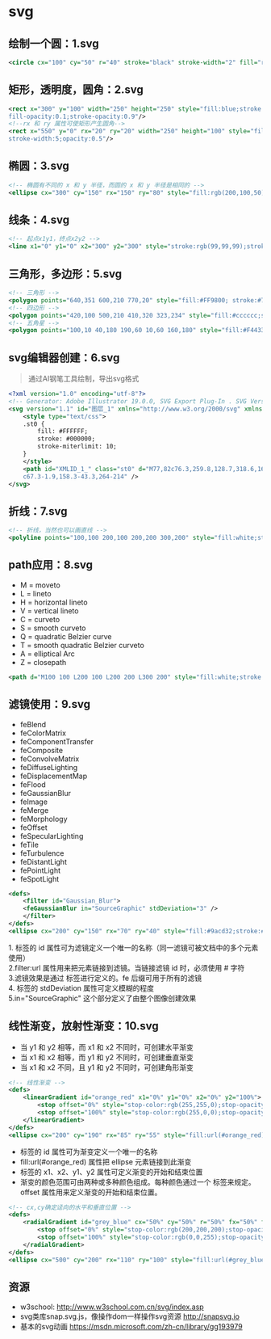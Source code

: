 # svg

## 绘制一个圆：1.svg

```svg
<circle cx="100" cy="50" r="40" stroke="black" stroke-width="2" fill="red"/>
```

## 矩形，透明度，圆角：2.svg

```svg
<rect x="300" y="100" width="250" height="250" style="fill:blue;stroke:pink;stroke-width:5;
fill-opacity:0.1;stroke-opacity:0.9"/>
<!--rx 和 ry 属性可使矩形产生圆角-->
<rect x="550" y="0" rx="20" ry="20" width="250" height="100" style="fill:red;stroke:black;
stroke-width:5;opacity:0.5"/>
```

## 椭圆：3.svg

```svg
<!-- 椭圆有不同的 x 和 y 半径，而圆的 x 和 y 半径是相同的 -->
<ellipse cx="300" cy="150" rx="150" ry="80" style="fill:rgb(200,100,50);stroke:rgb(0,0,100);stroke-width:2"/>
```

## 线条：4.svg

```svg
<!-- 起点x1y1，终点x2y2 -->
<line x1="0" y1="0" x2="300" y2="300" style="stroke:rgb(99,99,99);stroke-width:2"/>
```

## 三角形，多边形：5.svg

```svg
<!-- 三角形 -->
<polygon points="640,351 600,210 770,20" style="fill:#FF9800; stroke:#795548;stroke-width:2"/>
<!-- 四边形 -->
<polygon points="420,100 500,210 410,320 323,234" style="fill:#cccccc;stroke:#000000;stroke-width:1"/>
<!-- 五角星 -->
<polygon points="100,10 40,180 190,60 10,60 160,180" style="fill:#F44336;stroke:#F44336;fill-rule:nonzero;" />
```

## svg编辑器创建：6.svg

> 通过AI钢笔工具绘制，导出svg格式

```svg
<?xml version="1.0" encoding="utf-8"?>
<!-- Generator: Adobe Illustrator 19.0.0, SVG Export Plug-In . SVG Version: 6.00 Build 0)  -->
<svg version="1.1" id="图层_1" xmlns="http://www.w3.org/2000/svg" xmlns:xlink="http://www.w3.org/1999/xlink" x="0px" y="0px" viewBox="0 0 960 560" style="enable-background:new 0 0 960 560;" xml:space="preserve">
    <style type="text/css">
    .st0 {
        fill: #FFFFFF;
        stroke: #000000;
        stroke-miterlimit: 10;
    }
    </style>
    <path id="XMLID_1_" class="st0" d="M77,82c76.3,259.8,128.7,318.6,164,316c54.2-3.9,54.3-150.9,149-183c88.7-30.1,153.1,77.2,266,74
	c67.3-1.9,158.3-43.3,264-214" />
</svg>
```

## 折线：7.svg

```svg
<!-- 折线，当然也可以画直线 -->
<polyline points="100,100 200,100 200,200 300,200" style="fill:white;stroke:red;stroke-width:2"/>
```

## path应用：8.svg

- M = moveto      
- L = lineto      
- H = horizontal lineto     
- V = vertical lineto     
- C = curveto     
- S = smooth curveto     
- Q = quadratic Belzier curve      
- T = smooth quadratic Belzier curveto      
- A = elliptical Arc     
- Z = closepath     

```svg
<path d="M100 100 L200 100 L200 200 L300 200" style="fill:white;stroke:green;stroke-width:2"/>
```

## 滤镜使用：9.svg

- feBlend      
- feColorMatrix      
- feComponentTransfer     
- feComposite    
- feConvolveMatrix    
- feDiffuseLighting       
- feDisplacementMap      
- feFlood        
- feGaussianBlur     
- feImage     
- feMerge    
- feMorphology    
- feOffset     
- feSpecularLighting    
- feTile    
- feTurbulence    
- feDistantLight    
- fePointLight       
- feSpotLight       

```svg
<defs>
	<filter id="Gaussian_Blur">
	<feGaussianBlur in="SourceGraphic" stdDeviation="3" />
	</filter>
</defs>
<ellipse cx="200" cy="150" rx="70" ry="40" style="fill:#9acd32;stroke:#ccc;stroke-width:2;filter:url(#Gaussian_Blur)"/>
```

 1.<filter> 标签的 id 属性可为滤镜定义一个唯一的名称（同一滤镜可被文档中的多个元素使用）     
 2.filter:url 属性用来把元素链接到滤镜。当链接滤镜 id 时，必须使用 # 字符     
 3.滤镜效果是通过 <feGaussianBlur> 标签进行定义的。fe 后缀可用于所有的滤镜     
 4.<feGaussianBlur> 标签的 stdDeviation 属性可定义模糊的程度       
 5.in="SourceGraphic" 这个部分定义了由整个图像创建效果    

## 线性渐变，放射性渐变：10.svg

- 当 y1 和 y2 相等，而 x1 和 x2 不同时，可创建水平渐变
- 当 x1 和 x2 相等，而 y1 和 y2 不同时，可创建垂直渐变
- 当 x1 和 x2 不同，且 y1 和 y2 不同时，可创建角形渐变

```svg
<!-- 线性渐变 -->
<defs>
	<linearGradient id="orange_red" x1="0%" y1="0%" x2="0%" y2="100%">
		<stop offset="0%" style="stop-color:rgb(255,255,0);stop-opacity:1"/>
		<stop offset="100%" style="stop-color:rgb(255,0,0);stop-opacity:0.5"/>
	</linearGradient>
</defs>
<ellipse cx="200" cy="190" rx="85" ry="55" style="fill:url(#orange_red)"/>
```

- <linearGradient> 标签的 id 属性可为渐变定义一个唯一的名称
- fill:url(#orange_red) 属性把 ellipse 元素链接到此渐变
- <linearGradient> 标签的 x1、x2、y1、y2 属性可定义渐变的开始和结束位置
- 渐变的颜色范围可由两种或多种颜色组成。每种颜色通过一个 <stop> 标签来规定。offset 属性用来定义渐变的开始和结束位置。

```svg
<!-- cx,cy确定迳向的水平和垂直位置 -->
<defs>
	<radialGradient id="grey_blue" cx="50%" cy="50%" r="50%" fx="50%" fy="50%">
		<stop offset="0%" style="stop-color:rgb(200,200,200);stop-opacity:0"/>
		<stop offset="100%" style="stop-color:rgb(0,0,255);stop-opacity:0.8"/>
	</radialGradient>
</defs>
<ellipse cx="500" cy="200" rx="110" ry="100" style="fill:url(#grey_blue)"/>
```



## 资源
- w3school:
http://www.w3school.com.cn/svg/index.asp
- svg类库snap.svg.js，像操作dom一样操作svg资源
http://snapsvg.io
- 基本的svg动画
https://msdn.microsoft.com/zh-cn/library/gg193979
